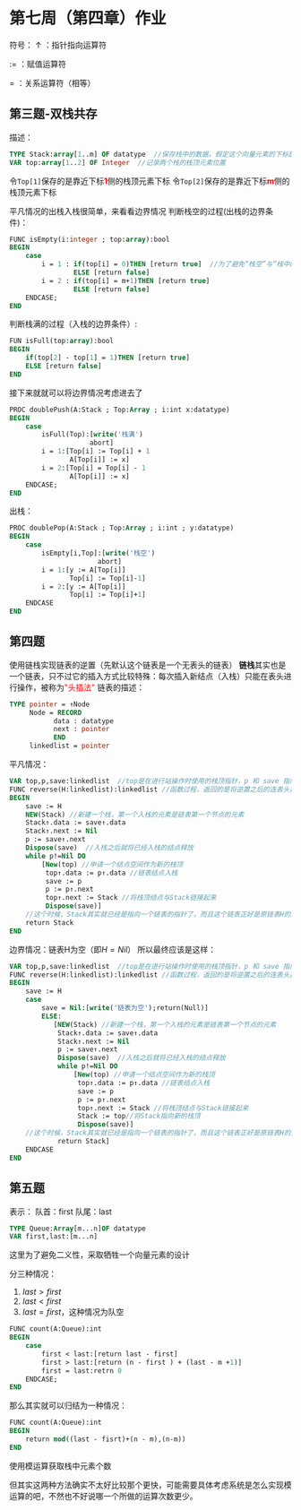 # 第七周（第四章）作业
符号：
↑  ：指针指向运算符
  
:=  ：赋值运算符
  
= ：关系运算符（相等）
## 第三题-双栈共存
描述：
```pascal
TYPE Stack:array[1..m] OF datatype  //保存栈中的数据，假定这个向量元素的下标是从1-m
VAR top:array[1..2] OF Integer  //记录两个栈的栈顶元素位置
```
令```Top[1]```保存的是靠近下标<font color = red>**1**</font>侧的栈顶元素下标
令```Top[2]```保存的是靠近下标<font color = red>**m**</font>侧的栈顶元素下标




平凡情况的出栈入栈很简单，来看看边界情况
判断栈空的过程(出栈的边界条件)：
```pascal
FUNC isEmpty(i:integer ; top:array):bool
BEGIN
    case
        i = 1 : if(top[i] = 0)THEN [return true]  //为了避免“栈空”与“栈中刚好有一个元素”产生二义性，令Top[i]中存放的是“栈基”的下标会比较方便
                ELSE [return false]
        i = 2 : if(top[i] = m+1)THEN [return true]
                ELSE [return false]
    ENDCASE;
END
```
判断栈满的过程（入栈的边界条件）:
```pascal
FUN isFull(top:array):bool
BEGIN
    if(top[2] - top[1] = 1)THEN [return true]
    ELSE [return false]
END
```
接下来就就可以将边界情况考虑进去了
```pascal
PROC doublePush(A:Stack ; Top:Array ; i:int x:datatype)
BEGIN
    case
        isFull(Top):[write('栈满')
                    abort]
        i = 1:[Top[i] := Top[i] + 1
               A[Top[i]] := x]
        i = 2:[Top[i] = Top[i] - 1
               A[Top[i]] := x]
    ENDCASE;
END
```
出栈：
```pascal 
PROC doublePop(A:Stack ; Top:Array ; i:int ; y:datatype)
BEGIN
    case
        isEmpty[i,Top]:[write('栈空')
                      abort]
        i = 1:[y := A[Top[i]]
               Top[i] := Top[i]-1]
        i = 2:[y := A[Top[i]]
               Top[i] := Top[i]+1]
    ENDCASE
END
```

## 第四题
使用链栈实现链表的逆置（先默认这个链表是一个无表头的链表）
**链栈**其实也是一个链表，只不过它的插入方式比较特殊：每次插入新结点（入栈）只能在表头进行操作，被称为<font color = red>"头插法"</font>
链表的描述：
```pascal
TYPE pointer = ↑Node
     Node = RECORD
           data : datatype
           next : pointer
           END
     linkedlist = pointer
```
平凡情况：
```pascal
VAR top,p,save:linkedlist  //top是在进行站操作时使用的栈顶指针，p 和 save 指向链表结点的指针
FUNC reverse(H:linkedlist):linkedlist //函数过程，返回的是将逆置之后的连表头指针
BEGIN
    save := H 
    NEW(Stack) //新建一个栈，第一个入栈的元素是链表第一个节点的元素
    Stack↑.data := save↑.data
    Stack↑.next := Nil
    p := save↑.next
    Dispose(save)  //入栈之后就将已经入栈的结点释放
    while p!=Nil DO
        [New(top) //申请一个结点空间作为新的栈顶
         top↑.data := p↑.data //链表结点入栈
         save := p
         p := p↑.next 
         top↑.next := Stack //将栈顶结点与Stack链接起来
         Dispose(save)]
    //这个时候，Stack其实就已经是指向一个链表的指针了，而且这个链表正好是原链表H的逆置，此时直接返回Stack就可以了
    return Stack
END
```
边界情况：链表H为空（即$H = Nil$）
所以最终应该是这样：
```pascal
VAR top,p,save:linkedlist  //top是在进行站操作时使用的栈顶指针，p 和 save 指向链表结点的指针
FUNC reverse(H:linkedlist):linkedlist //函数过程，返回的是将逆置之后的连表头指针
BEGIN
    save := H 
    case
        save = Nil:[write('链表为空');return(Null)]
        ELSE:
           [NEW(Stack) //新建一个栈，第一个入栈的元素是链表第一个节点的元素
            Stack↑.data := save↑.data
            Stack↑.next := Nil
            p := save↑.next
            Dispose(save)  //入栈之后就将已经入栈的结点释放
            while p!=Nil DO
                [New(top) //申请一个结点空间作为新的栈顶
                 top↑.data := p↑.data //链表结点入栈
                 save := p
                 p := p↑.next 
                 top↑.next := Stack //将栈顶结点与Stack链接起来
                 Stack := top//将Stack指向新的栈顶
                 Dispose(save)]
    //这个时候，Stack其实就已经是指向一个链表的指针了，而且这个链表正好是原链表H的逆置，此时直接返回Stack就可以了
            return Stack]
    ENDCASE
END
```
## 第五题
表示：
队首：first
队尾：last
  
```pascal
TYPE Queue:Array[m...n]OF datatype
VAR first,last:[m...n]
```
这里为了避免二义性，采取牺牲一个向量元素的设计
  
分三种情况：
1. $last > first$
2. $last < first$
3. $last = first$，这种情况为队空
```pascal
FUNC count(A:Queue):int
BEGIN
    case
        first < last:[return last - first]
        first > last:[return (n - first ) + (last - m +1)]
        first = last:retrn 0
    ENDCASE;
END
```
那么其实就可以归结为一种情况：
```pascal
FUNC count(A:Queue):int
BEGIN
    return mod((last - fisrt)+(n - m),(n-m))
END
```
使用模运算获取栈中元素个数
  
但其实这两种方法确实不太好比较那个更快，可能需要具体考虑系统是怎么实现模运算的吧，不然也不好说哪一个所做的运算次数更少。
